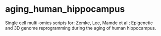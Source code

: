 # aging_human_hippocampus
Single cell multi-omics scripts for: Zemke, Lee, Mamde et al.; Epigenetic and 3D genome reprogramming during the aging of human hippocampus.
